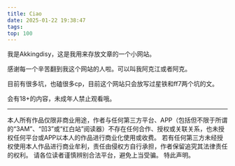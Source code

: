 ```yaml
---
title: Ciao
date: 2025-01-22 19:38:47
tags:
top: 100
---
```


我是Akkingdisy，这是我用来存放文章的一个小网站。

感谢每一个辛苦翻到我这个网站的人啦。可以叫我阿克江或者阿克。

目前有很多坑，也磕很多cp，目前这个网站只会放写过星铁和ff7两个坑的文。

会有18+的内容，未成年人禁止观看哦。

------

本人所有作品仅限非商业用途，作者与任何第三方平台、APP（包括但不限于所谓的“3AM”、“凹3”或“红白站”阅读器）不存在任何合作、授权或关联关系，也未授权任何平台或APP以本人的作品进行商业化使用或收费。
若有任何第三方未经授权使用本人作品进行商业牟利，责任由侵权方自行承担，作者保留追究其法律责任的权利。
请各位读者谨慎辨别合法平台，避免上当受骗。
特此声明。

